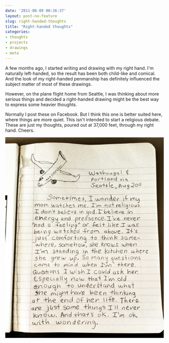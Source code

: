```yaml
---
date: '2011-08-09 00:36:37'
layout: post-no-feature
slug: right-handed-thoughts
title: "Right-handed thoughts"
categories:
- thoughts
- projects
- drawings
- meta
---
```


A few months ago, I started writing and drawing with my right hand. I'm naturally left-handed, so the result has been both child-like and comical. And the look of my right-handed penmanship has definitely influenced the subject matter of most of these drawings.

However, on the plane flight home from Seattle, I was thinking about more serious things and decided a right-handed drawing might be the best way to express some heavier thoughts.

Normally I post these on Facebook. But I think this one is better suited here, where things are more quiet. This isn't intended to start a religious debate. These are just my thoughts, poured out at 37,000 feet, through my right hand. Cheers.

[![20110809-012203.jpg](/images/2011/08/20110809-012203.jpg)](/images/2011/08/20110809-012203.jpg)